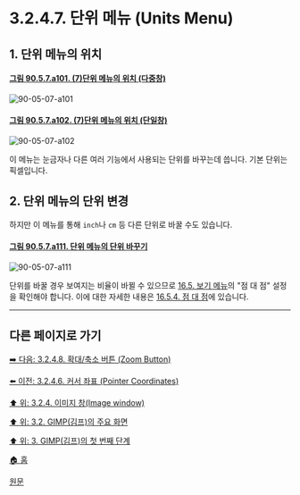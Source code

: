# 3.2.4.7. 단위 메뉴 (Units Menu)

<a id="03-02-04-07-s1"></a>

## 1. 단위 메뉴의 위치

<a id="90-05-07-a101"></a>

#### [그림 90.5.7.a101. (7)단위 메뉴의 위치 (다중창)](./90-05-07-units_menu.md#90-05-07-a101)
![90-05-07-a101](https://github.com/wonder13662/gimp/assets/15767104/04ea57d8-27c3-453b-9743-48a8a0d6b3ba)

<a id="90-05-07-a102"></a>

#### [그림 90.5.7.a102. (7)단위 메뉴의 위치 (단일창)](./90-05-07-units_menu.md#90-05-07-a102)
![90-05-07-a102](https://github.com/wonder13662/gimp/assets/15767104/a0bc73ac-0abb-4991-b689-0d49099357f8)

이 메뉴는 눈금자나 다른 여러 기능에서 사용되는 단위를 바꾸는데 씁니다. 기본 단위는 픽셀입니다. 

<a id="03-02-04-07-s2"></a>

## 2. 단위 메뉴의 단위 변경
하지만 이 메뉴를 통해 `inch`나 `cm` 등 다른 단위로 바꿀 수도 있습니다. 

<a id="90-05-07-a111"></a>

#### [그림 90.5.7.a111. 단위 메뉴의 단위 바꾸기](./90-05-07-units_menu.md#90-05-07-a111)
![90-05-07-a111](https://github.com/wonder13662/gimp/assets/15767104/bbb5406d-d691-4523-b006-4f5057b495bb)

단위를 바꿀 경우 보여지는 비율이 바뀔 수 있으므로 [16.5. 보기 메뉴](16-05-00-the-view-menu.md)의 "점 대 점" 설정을 확인해야 합니다. 이에 대한 자세한 내용은 [16.5.4. 점 대 점](./16-05-04-dot-for-dot.md)에 있습니다.

***

## 다른 페이지로 가기

[➡️ 다음: 3.2.4.8. 확대/축소 버튼 (Zoom Button)](./03-02-04-08-zoom-button.md)

[⬅️ 이전: 3.2.4.6. 커서 좌표 (Pointer Coordinates)](./03-02-04-06-pointer-coordinates.md)

[⬆️ 위: 3.2.4. 이미지 창(Image window)](./03-02-04-00-image-window.md)

[⬆️ 위: 3.2. GIMP(김프)의 주요 화면](./03-02-00-main-window.md)

[⬆️ 위: 3. GIMP(김프)의 첫 번째 단계](./03-00-first-step-with-gimp.md)

[🏠 홈](./00-home.md)

[원문](https://docs.gimp.org/2.10/ko/gimp-image-window.html)

